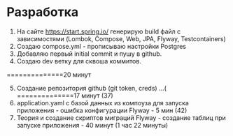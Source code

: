 # Разработка

1. На сайте https://start.spring.io/ генерирую build файл с зависимостями (Lombok, Compose, Web, JPA, Flyway, 
   Testcontainers)
2. Создаю compose.yml - прописываю настройки Postgres
3. Добавляю первый initial commit и пушу в github.
4. Создаю dev ветку для сквоша коммитов.

==============20 минут

5. Создание репозитория github (git token, creds) ...(
==============17 минут  (37)
6. application.yaml с базой данных из компоуза для запуска приложения - ошибка конфигурации Flyway - 5 мин (42) 
7. Теория и создание скриптов миграций Flyway - создание таблиц при запуске приложения - 40 минут (1 час 22 минуты)